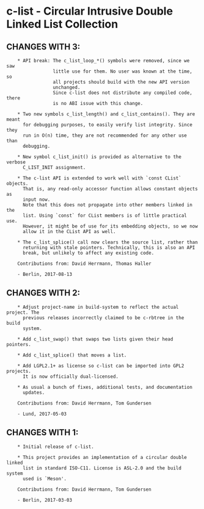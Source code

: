 # c-list - Circular Intrusive Double Linked List Collection

## CHANGES WITH 3:

        * API break: The c_list_loop_*() symbols were removed, since we saw
                     little use for them. No user was known at the time, so
                     all projects should build with the new API version
                     unchanged.
                     Since c-list does not distribute any compiled code, there
                     is no ABI issue with this change.

        * Two new symbols c_list_length() and c_list_contains(). They are meant
          for debugging purposes, to easily verify list integrity. Since they
          run in O(n) time, they are not recommended for any other use than
          debugging.

        * New symbol c_list_init() is provided as alternative to the verbose
          C_LIST_INIT assignment.

        * The c-list API is extended to work well with `const CList` objects.
          That is, any read-only accessor function allows constant objects as
          input now.
          Note that this does not propagate into other members linked in the
          list. Using `const` for CList members is of little practical use.
          However, it might be of use for its embedding objects, so we now
          allow it in the CList API as well.

        * The c_list_splice() call now clears the source list, rather than
          returning with stale pointers. Technically, this is also an API
          break, but unlikely to affect any existing code.

        Contributions from: David Herrmann, Thomas Haller

        - Berlin, 2017-08-13

## CHANGES WITH 2:

        * Adjust project-name in build-system to reflect the actual project. The
          previous releases incorrectly claimed to be c-rbtree in the build
          system.

        * Add c_list_swap() that swaps two lists given their head pointers.

        * Add c_list_splice() that moves a list.

        * Add LGPL2.1+ as license so c-list can be imported into GPL2 projects.
          It is now officially dual-licensed.

        * As usual a bunch of fixes, additional tests, and documentation
          updates.

        Contributions from: David Herrmann, Tom Gundersen

        - Lund, 2017-05-03

## CHANGES WITH 1:

        * Initial release of c-list.

        * This project provides an implementation of a circular double linked
          list in standard ISO-C11. License is ASL-2.0 and the build system
          used is `Meson'.

        Contributions from: David Herrmann, Tom Gundersen

        - Berlin, 2017-03-03
